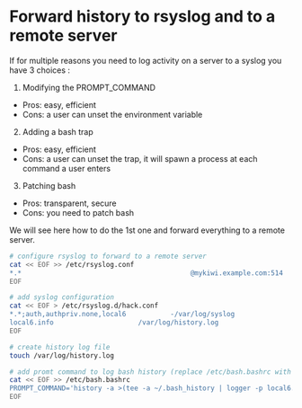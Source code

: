 Forward history to rsyslog and to a remote server
=======

If for multiple reasons you need to log activity on a server to a syslog you have 3 choices :

 1. Modifying the PROMPT_COMMAND 	 
 - Pros: easy, efficient
 - Cons: a user can unset the environment variable
 2. Adding a bash trap 
  - Pros: easy, efficient
 - Cons: a user can unset the trap, it will spawn a process at each command a user enters
 3. Patching bash
 - Pros: transparent, secure
 - Cons: you need to patch bash
 
We will see here how to do the 1st one and forward everything to a remote server.
 
```bash
# configure rsyslog to forward to a remote server
cat << EOF >> /etc/rsyslog.conf
*.*                                          @mykiwi.example.com:514
EOF

# add syslog configuration
cat << EOF > /etc/rsyslog.d/hack.conf
*.*;auth,authpriv.none,local6           -/var/log/syslog
local6.info                     /var/log/history.log
EOF

# create history log file
touch /var/log/history.log

# add promt command to log bash history (replace /etc/bash.bashrc with /etc/bashrc on CentOS/RHEL)
cat << EOF >> /etc/bash.bashrc
PROMPT_COMMAND='history -a >(tee -a ~/.bash_history | logger -p local6.info -t "$USER[$$] $SSH_CONNECTION")'
EOF
```

